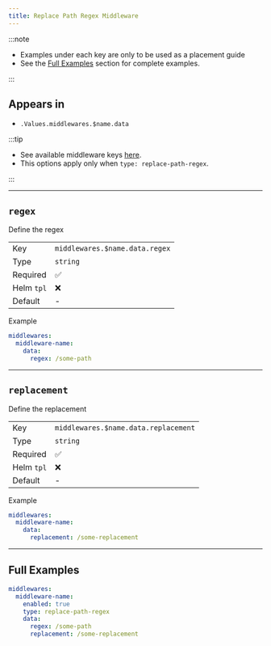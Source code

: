 ```yaml
---
title: Replace Path Regex Middleware
---
```


:::note

- Examples under each key are only to be used as a placement guide
- See the [Full Examples](/common/middlewares/replace-path-regex#full-examples) section for complete examples.

:::

## Appears in

- `.Values.middlewares.$name.data`

:::tip

- See available middleware keys [here](/common/middlewares).
- This options apply only when `type: replace-path-regex`.

:::

---

## `regex`

Define the regex

|            |                                |
| ---------- | ------------------------------ |
| Key        | `middlewares.$name.data.regex` |
| Type       | `string`                       |
| Required   | ✅                              |
| Helm `tpl` | ❌                              |
| Default    | -                              |

Example

```yaml
middlewares:
  middleware-name:
    data:
      regex: /some-path
```

---

## `replacement`

Define the replacement

|            |                                      |
| ---------- | ------------------------------------ |
| Key        | `middlewares.$name.data.replacement` |
| Type       | `string`                             |
| Required   | ✅                                    |
| Helm `tpl` | ❌                                    |
| Default    | -                                    |

Example

```yaml
middlewares:
  middleware-name:
    data:
      replacement: /some-replacement
```

---

## Full Examples

```yaml
middlewares:
  middleware-name:
    enabled: true
    type: replace-path-regex
    data:
      regex: /some-path
      replacement: /some-replacement
```
